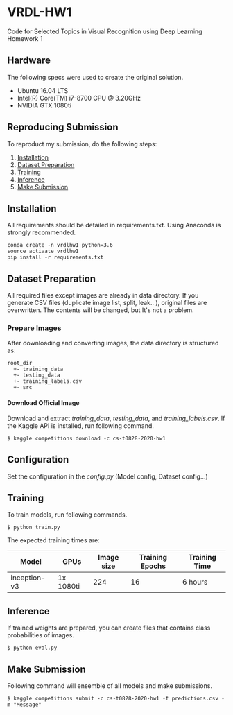 # VRDL-HW1
Code for Selected Topics in Visual Recognition using Deep Learning Homework 1

## Hardware
The following specs were used to create the original solution.
- Ubuntu 16.04 LTS
- Intel(R) Core(TM) i7-8700 CPU @ 3.20GHz
- NVIDIA GTX 1080ti

## Reproducing Submission
To reproduct my submission, do the following steps:
1. [Installation](#installation)
2. [Dataset Preparation](#dataset-preparation)
2. [Training](#training)
3. [Inference](#inference)
4. [Make Submission](#make-submission)

## Installation
All requirements should be detailed in requirements.txt. Using Anaconda is strongly recommended.
```
conda create -n vrdlhw1 python=3.6
source activate vrdlhw1
pip install -r requirements.txt
```

## Dataset Preparation
All required files except images are already in data directory.
If you generate CSV files (duplicate image list, split, leak.. ), original files are overwritten. The contents will be changed, but It's not a problem.

### Prepare Images
After downloading and converting images, the data directory is structured as:
```
root_dir
  +- training_data
  +- testing_data
  +- training_labels.csv
  +- src
```

#### Download Official Image
Download and extract *training_data*, *testing_data*, and *training_labels.csv*.
If the Kaggle API is installed, run following command.
```
$ kaggle competitions download -c cs-t0828-2020-hw1
```

## Configuration
Set the configuration in the *config.py* (Model config, Dataset config...)

## Training
To train models, run following commands.
```
$ python train.py
```

The expected training times are:

Model | GPUs | Image size | Training Epochs | Training Time
------------ | ------------- | ------------- | ------------- | -------------
inception-v3 | 1x 1080ti | 224 | 16 | 6 hours

## Inference
If trained weights are prepared, you can create files that contains class probabilities of images.
```
$ python eval.py
```

## Make Submission
Following command will ensemble of all models and make submissions.
```
$ kaggle competitions submit -c cs-t0828-2020-hw1 -f predictions.csv -m "Message"
```
